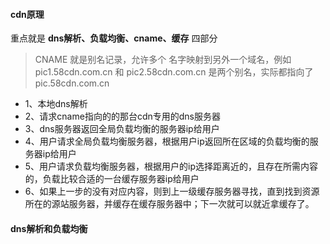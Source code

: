 #### cdn原理
重点就是 **dns解析、负载均衡、cname、缓存** 四部分
> CNAME 就是别名记录，允许多个 名字映射到另外一个域名，例如 pic1.58cdn.com.cn 和 pic2.58cdn.com.cn 是两个别名，实际都指向了 pic.58cdn.com.cn
* 1、本地dns解析
* 2、请求cname指向的的那台cdn专用的dns服务器
* 3、dns服务器返回全局负载均衡的服务器ip给用户
* 4、用户请求全局负载均衡服务器，根据用户ip返回所在区域的负载均衡的服务器ip给用户
* 5、用户请求负载均衡服务器，根据用户的ip选择距离近的，且存在所需内容的，负载比较合适的一台缓存服务器ip给用户
* 6、如果上一步的没有对应内容，则到上一级缓存服务器寻找，直到找到资源所在的源站服务器，并缓存在缓存服务器中；下一次就可以就近拿缓存了。

#### dns解析和负载均衡